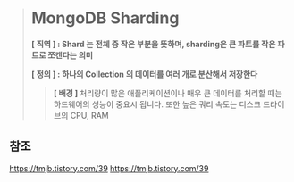 > # MongoDB Sharding
> **[ 직역 ] : Shard 는 전체 중 작은 부분을 뜻하며, sharding은 큰 파트를 작은 파트로 쪼갠다는 의미**
> 
> **[ 정의 ] : 하나의 Collection 의 데이터를 여러 개로 분산해서 저장한다**
> 
>> <strong> [ 배경 ] </strong>
>> 처리량이 많은 애플리케이션이나 매우 큰 데이터를 처리할 때는 하드웨어의 성능이 중요시 됩니다. 또한 높은 쿼리 속도는 디스크 드라이브의 CPU, RAM 




## 참조
https://tmjb.tistory.com/39
https://tmjb.tistory.com/39
